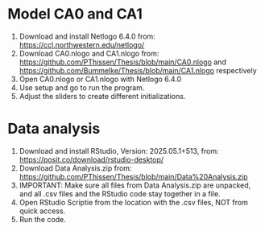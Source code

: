 # Model CA0 and CA1
1. Download and install Netlogo 6.4.0 from: https://ccl.northwestern.edu/netlogo/
2. Download CA0.nlogo and CA1.nlogo from: https://github.com/PThissen/Thesis/blob/main/CA0.nlogo and https://github.com/Bummelke/Thesis/blob/main/CA1.nlogo respectively
3. Open CA0.nlogo or CA1.nlogo with Netlogo 6.4.0
4. Use setup and go to run the program.
5. Adjust the sliders to create different initializations.  

# Data analysis 
1. Download and install RStudio, Version: 2025.05.1+513, from: https://posit.co/download/rstudio-desktop/
2. Download Data Analysis.zip from: https://github.com/PThissen/Thesis/blob/main/Data%20Analysis.zip
3. IMPORTANT: Make sure all files from Data Analysis.zip are unpacked, and all .csv files and the RStudio code stay together in a file.
4. Open RStudio Scriptie from the location with the .csv files, NOT from quick access.
5. Run the code.
